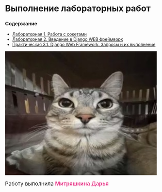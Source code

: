 #  Выполнение лабораторных работ

### Содержание

* <a href='lab1/'>Лабораторная 1. Работа с сокетами</a> 
* <a href='lab2/'>Лабораторная 2. Введение в Django WEB фреймворк</a> 
* <a href='pr3/'>Практическая 3.1. Django Web Framework. Запросы и их выполнение</a> 


<img style='width: 500px' src='img/cat.jpg'>

<span style='font-size: 1.1rem'>Работу выполнила <span style='color: #e83e8c'>**Митряшкина Дарья**</span></span>